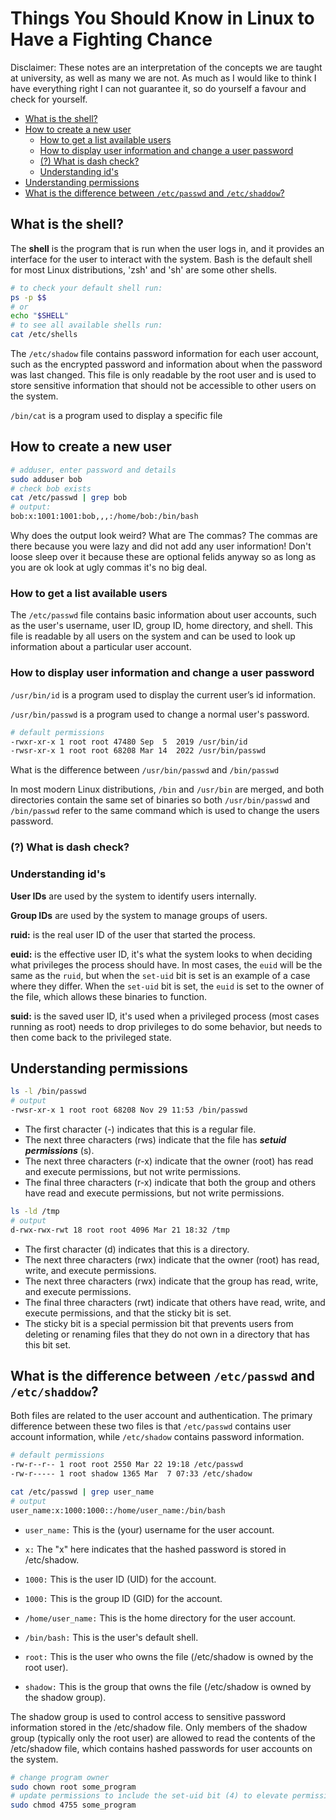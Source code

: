 # Things You Should Know in Linux to Have a Fighting Chance

<p class="lead">Disclaimer: These notes are an interpretation of the concepts we are taught at university, as well as many we are not. As much as I would like to think I have everything right I can not guarantee it, so do yourself a favour and check for yourself.</p>

<!-- MarkdownTOC -->

- [What is the shell?](#what-is-the-shell)
- [How to create a new user](#how-to-create-a-new-user)
    - [How to get a list available users](#how-to-get-a-list-available-users)
    - [How to display user information and change a user password](#how-to-display-user-information-and-change-a-user-password)
    - [\(?\) What is dash check?](#-what-is-dash-check)
    - [Understanding id's](#understanding-ids)
- [Understanding permissions](#understanding-permissions)
- [What is the difference between `/etc/passwd` and `/etc/shaddow`?](#what-is-the-difference-between-etcpasswd-and-etcshaddow)

<!-- /MarkdownTOC -->

<a id="what-is-the-shell"></a>
## What is the shell?

The **shell** is the program that is run when the user logs in, and it provides an interface for the user to interact with the system. Bash is the default shell for most Linux distributions, 'zsh' and 'sh' are some other shells.

```bash
# to check your default shell run:
ps -p $$
# or
echo "$SHELL"
# to see all available shells run:
cat /etc/shells
```

The `/etc/shadow` file contains password information for each user account, such as the encrypted password and information about when the password was last changed. This file is only readable by the root user and is used to store sensitive information that should not be accessible to other users on the system.



`/bin/cat` is a program used to display a specific file

<a id="how-to-create-a-new-user"></a>
## How to create a new user

```bash
# adduser, enter password and details
sudo adduser bob
# check bob exists
cat /etc/passwd | grep bob
# output:
bob:x:1001:1001:bob,,,:/home/bob:/bin/bash
```

<question></question>
Why does the output look weird? What are The commas?
<answer></answer>
The commas are there because you were lazy and did not add any user information! Don't loose sleep
over it because these are optional felids anyway so as long as you are ok look at ugly commas it's
no big deal.

<a id="how-to-get-a-list-available-users"></a>
### How to get a list available users
The `/etc/passwd` file contains basic information about user accounts, such as the user's username, user ID, group ID, home directory, and shell. This file is readable by all users on the system and can be used to look up information about a particular user account.

<a id="how-to-display-user-information-and-change-a-user-password"></a>
### How to display user information and change a user password

`/usr/bin/id` is a program used to display the current user’s id information.

`/usr/bin/passwd` is a program used to change a normal user's password.

```bash
# default permissions
-rwxr-xr-x 1 root root 47480 Sep  5  2019 /usr/bin/id
-rwsr-xr-x 1 root root 68208 Mar 14  2022 /usr/bin/passwd
```
<question></question>

What is the difference between `/usr/bin/passwd` and `/bin/passwd`

<answer></answer>
In most modern Linux distributions, `/bin` and `/usr/bin` are merged, and both directories contain
the same set of binaries so both `/usr/bin/passwd` and `/bin/passwd` refer to the same command
which is used to change the users password.

<a id="-what-is-dash-check"></a>
### (?) What is dash check?

<a id="understanding-ids"></a>
### Understanding id's

**User IDs** are used by the system to identify users internally.

**Group IDs** are used by the system to manage groups of users.

**ruid:** is the real user ID of the user that started the process.

**euid:** is the effective user ID, it's what the system looks to when deciding what privileges the process should have. In most cases, the `euid` will be the same as the `ruid`, but when the `set-uid` bit is set is an example of a case where they differ. When the `set-uid` bit is set, the `euid` is set to the owner of the file, which allows these binaries to function.

**suid:** is the saved user ID, it's used when a privileged process (most cases running as root) needs to drop privileges to do some behavior, but needs to then come back to the privileged state.

<a id="understanding-permissions"></a>
## Understanding permissions

```bash
ls -l /bin/passwd
# output
-rwsr-xr-x 1 root root 68208 Nov 29 11:53 /bin/passwd
```

- The first character (-) indicates that this is a regular file.
- The next three characters (rws) indicate that the file has __*setuid permissions*__ (s).
- The next three characters (r-x) indicate that the owner (root) has read and execute permissions, but not write permissions.
- The final three characters (r-x) indicate that both the group and others have read and execute permissions, but not write permissions.

```bash
ls -ld /tmp
# output
d-rwx-rwx-rwt 18 root root 4096 Mar 21 18:32 /tmp
```

- The first character (d) indicates that this is a directory.
- The next three characters (rwx) indicate that the owner (root) has read, write, and execute permissions.
- The next three characters (rwx) indicate that the group has read, write, and execute permissions.
-  The final three characters (rwt) indicate that others have read, write, and execute permissions, and that the sticky bit is set.
-  The sticky bit is a special permission bit that prevents users from deleting or renaming files that they do not own in a directory that has this bit set.


<a id="what-is-the-difference-between-etcpasswd-and-etcshaddow"></a>
## What is the difference between `/etc/passwd` and `/etc/shaddow`?

Both files are related to the user account and authentication. The primary difference between these two files is that `/etc/passwd` contains user account information, while `/etc/shadow` contains password information.

```bash
# default permissions
-rw-r--r-- 1 root root 2550 Mar 22 19:18 /etc/passwd
-rw-r----- 1 root shadow 1365 Mar  7 07:33 /etc/shadow
```

```bash
cat /etc/passwd | grep user_name
# output
user_name:x:1000:1000::/home/user_name:/bin/bash
```

- `user_name:` This is the (your) username for the user account.
- `x:` The "x" here indicates that the hashed password is stored in /etc/shadow.
- `1000:` This is the user ID (UID) for the account.
- `1000:` This is the group ID (GID) for the account.
- `/home/user_name:` This is the home directory for the user account.
- `/bin/bash:` This is the user's default shell.

- `root:` This is the user who owns the file (/etc/shadow is owned by the root user).
- `shadow:` This is the group that owns the file (/etc/shadow is owned by the shadow group).

The shadow group is used to control access to sensitive password information stored in the /etc/shadow file. Only members of the shadow group (typically only the root user) are allowed to read the contents of the /etc/shadow file, which contains hashed passwords for user accounts on the system.

```bash
# change program owner
sudo chown root some_program
# update permissions to include the set-uid bit (4) to elevate permissions
sudo chmod 4755 some_program
```

